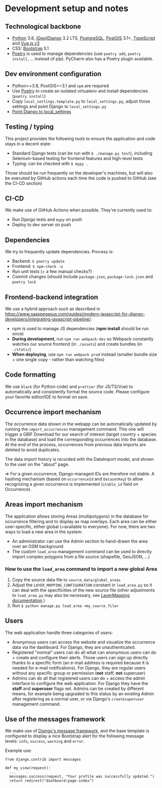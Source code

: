 # Development setup and notes

## Technological backbone
- [Python](https://www.python.org/) 3.8, [(Geo)Django](https://www.djangoproject.com/) 3.2 LTS, [PostgreSQL](https://www.postgresql.org/), [PostGIS](https://postgis.net/) 3.1+, [TypeScript](https://www.typescriptlang.org/) and [Vue.js v3](https://vuejs.org/)
- CSS: [Bootstrap](https://getbootstrap.com/) 5.1  
- [Poetry](https://python-poetry.org/) is used to manage dependencies (use `poetry add`, `poetry install`, ... instead of pip). PyCharm also has a Poetry plugin available.

## Dev environment configuration
- Python>=3.8, PostGIS>=3.1 and `npm` are required
- Use [Poetry](https://python-poetry.org/) to create an isolated virtualenv and install dependencies (`poetry install`) 
- Copy `local_settings.template.py` to `local_settings.py`, adjust those settings and point Django to `local_settings.py`
- [Point Django to local_settings](https://docs.djangoproject.com/en/3.2/topics/settings/#designating-the-settings)

## Testing / typing
This project provides the following tools to ensure the application and code stays in a decent state:

- Standard Django tests (can be run with `$ ./manage.py test`), including Selenium-based testing for frontend features and high-level tests
- Typing: can be checked with `$ mypy .`

Those should be run frequently on the developer's machines, but will also be executed by GitHub actions each time the code is pushed to GitHub (see the CI-CD section)

## CI-CD

We make use of GitHub Actions when possible. They're currently used to:

- Run Django tests and `mypy` on push
- Deploy to dev server on push

## Dependencies

We try to frequently update dependencies. Process is:

- Backend: `$ poetry update`
- Frontend: `$ npm-check -u`
- Run unit tests (+ a few manual checks?)
- Commit changes (should include `package.json`, `package-lock.json` and `poetry lock` 

## Frontend-backend integration

We use a hybrid approach such as described in https://www.saaspegasus.com/guides/modern-javascript-for-django-developers/integrating-javascript-pipeline/:

- npm is used to manage JS dependencies (**npm install** should be run once)
- **During development**, run `npm run webpack-dev` so Webpack constantly watches our source frontend (in `./assets`) and create bundles (in `./static`)
- **When deploying**, use `npm run webpack prod` instead (smaller bundle size + one single copy - rather than watching files)

## Code formatting

We use `black` (for Python code) and `prettier` (for JS/TS/Vue) to automatically and consistently format the source code.
Please configure your favorite editor/IDE to format on save. 

## Occurrence import mechanism

The occurrence data shown in the webapp can be automatically updated by running the `import_occurrences` management 
command. This one will trigger a GBIF Download for our search of interest (target country + species in the database) and 
load the corresponding occurrences into the database. At the end of the process, occurrences from previous data 
imports are deleted to avoid duplicates.

The data import history is recorded with the DataImport model, and shown to the user on the "about" page.

=> For a given occurrence, Django-managed IDs are therefore not stable. A hashing mechanism (based on `occurrenceId` 
and `DatasetKey`) to allow recognizing a given occurrence is implemented (`stable_id` field on Occurrence).

## Areas import mechanism

The application allows storing Areas (multipolygons) in the database for occurrence filtering and to display as map 
overlays. Each area can be either user-specific, either global (=available to everyone). For now, there are 
two ways to load a new area in the system:

- An administrator can use the Admin section to hand-drawn the area over an OSM background
- The custom `load_area` management command can be used to directly import complex polygons from a file 
  source (shapefile, GeoJSON, ...)
  
### How to use the `load_area` command to import a new global Area

1) Copy the source data file to `source_data/global_areas`
2) Adjust the `LAYER_MAPPING_CONFIGURATION` constant in `load_area.py` so it can deal with the specificities 
   of the new source file (other adjustments to `load_area.py` may also be necessary, see 
   [LayerMapping documentation](https://docs.djangoproject.com/en/3.2/ref/contrib/gis/layermapping/).)
3) Run `$ python manage.py load_area <my_source_file>`


## Users

The web application handle three categories of users:

- Anonymous users can access the website and visualize the occurrence data via the dashboard. For Django, they are 
  unauthenticated.
- Registered "normal" users can do all what can anonymous users can do + create and configure their alerts. Those users can 
  sign up directly thanks to a specific form (an e-mail address is required because it is needed for e-mail 
  notifications). For Django, they are regular users without any specific group or permission (**not** 
  staff, **not** superuser)
- Admins can do all that registered users can do + access the admin interface to configure the web application. For 
  Django they have the **staff** and **superuser** flags set. Admins can be created by different means, for example 
  being upgraded to this status by an existing Admin after registering as a normal user, or via Django's 
  `createsuperuser` management command.
  
## Use of the messages framework

We make use of [Django's message framework](https://docs.djangoproject.com/en/3.2/ref/contrib/messages/), and the 
base template is configured to display a nice Bootstrap alert for the following message levels: `info`, `success`, 
`warning` and `error`.

Example use:
```
from django.contrib import messages

def my_view(request):
  ...
  messages.success(request, "Your profile was successfully updated.")
  return redirect("dashboard:page-index")
```

